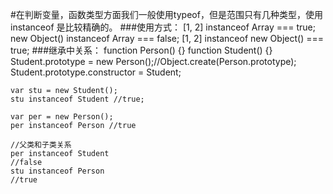 #在判断变量，函数类型方面我们一般使用typeof，但是范围只有几种类型，使用instanceof 是比较精确的。
###使用方式：
    [1, 2] instanceof Array === true;
    new Object() instanceof Array === false;
    [1, 2] instanceof new Object() === true;
###继承中关系：
    function Person() {}
    function Student() {}
    Student.prototype = new Person();//Object.create(Person.prototype);
    Student.prototype.constructor = Student;

    var stu = new Student();
    stu instanceof Student //true;

    var per = new Person();
    per instanceof Person //true

    //父类和子类关系  
    per instanceof Student 
    //false 
    stu instanceof Person 
    //true 

